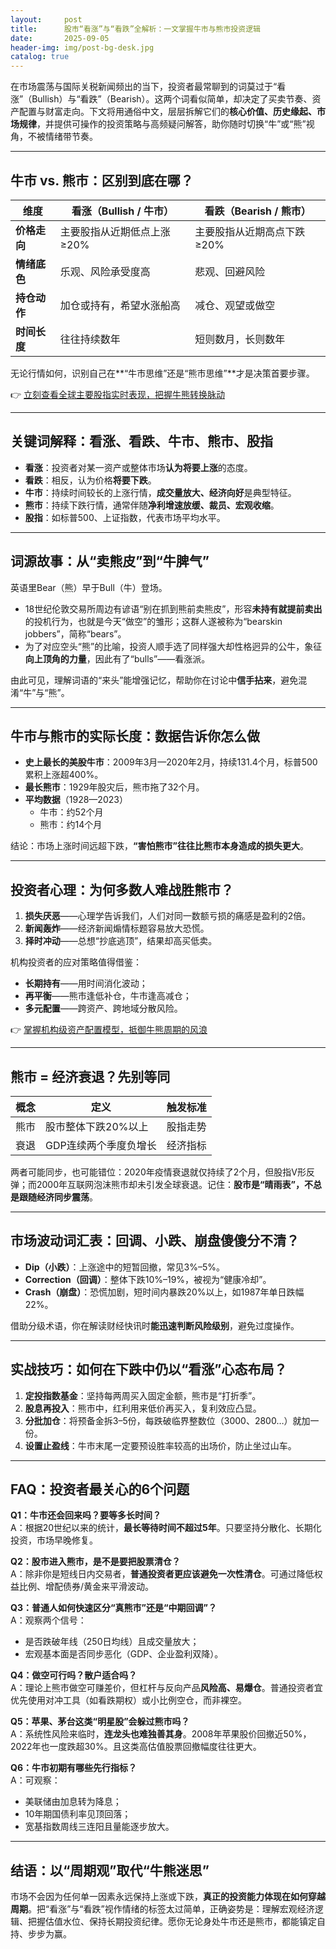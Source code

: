 ```yaml
---
layout:     post
title:      股市“看涨”与“看跌”全解析：一文掌握牛市与熊市投资逻辑
date:       2025-09-05
header-img: img/post-bg-desk.jpg
catalog: true
---
```


在市场震荡与国际关税新闻频出的当下，投资者最常聊到的词莫过于“看涨”（Bullish）与“看跌”（Bearish）。这两个词看似简单，却决定了买卖节奏、资产配置与财富走向。下文将用通俗中文，层层拆解它们的**核心价值、历史缘起、市场规律**，并提供可操作的投资策略与高频疑问解答，助你随时切换“牛”或“熊”视角，不被情绪带节奏。

---

## 牛市 vs. 熊市：区别到底在哪？

| 维度 | 看涨（Bullish / 牛市） | 看跌（Bearish / 熊市） |
| --- | --- | --- |
| **价格走向** | 主要股指从近期低点上涨 ≥20% | 主要股指从近期高点下跌 ≥20% |
| **情绪底色** | 乐观、风险承受度高 | 悲观、回避风险 |
| **持仓动作** | 加仓或持有，希望水涨船高 | 减仓、观望或做空 |
| **时间长度** | 往往持续数年 | 短则数月，长则数年 |

无论行情如何，识别自己在**“牛市思维”还是“熊市思维”**才是决策首要步骤。

👉 [立刻查看全球主要股指实时表现，把握牛熊转换脉动](https://okxdog.com/)

---

## 关键词解释：看涨、看跌、牛市、熊市、股指

- **看涨**：投资者对某一资产或整体市场**认为将要上涨**的态度。
- **看跌**：相反，认为价格**将要下跌**。
- **牛市**：持续时间较长的上涨行情，**成交量放大、经济向好**是典型特征。
- **熊市**：持续下跌行情，通常伴随**净利增速放缓、裁员、宏观收缩**。
- **股指**：如标普500、上证指数，代表市场平均水平。

---

## 词源故事：从“卖熊皮”到“牛脾气”

英语里Bear（熊）早于Bull（牛）登场。  
- 18世纪伦敦交易所周边有谚语“别在抓到熊前卖熊皮”，形容**未持有就提前卖出**的投机行为，也就是今天“做空”的雏形；这群人遂被称为“bearskin jobbers”，简称“bears”。  
- 为了对应空头“熊”的比喻，投资人顺手选了同样强大却性格迥异的公牛，象征**向上顶角的力量**，因此有了“bulls”——看涨派。

由此可见，理解词语的“来头”能增强记忆，帮助你在讨论中**信手拈来**，避免混淆“牛”与“熊”。

---

## 牛市与熊市的实际长度：数据告诉你怎么做

- **史上最长的美股牛市**：2009年3月—2020年2月，持续131.4个月，标普500累积上涨超400%。  
- **最长熊市**：1929年股灾后，熊市拖了32个月。  
- **平均数据**（1928—2023）  
  - 牛市：约52个月  
  - 熊市：约14个月  

结论：市场上涨时间远超下跌，**“害怕熊市”往往比熊市本身造成的损失更大**。

---

## 投资者心理：为何多数人难战胜熊市？

1. **损失厌恶**——心理学告诉我们，人们对同一数额亏损的痛感是盈利的2倍。  
2. **新闻轰炸**——经济新闻煽情标题容易放大恐慌。  
3. **择时冲动**——总想“抄底逃顶”，结果却高买低卖。  

机构投资者的应对策略值得借鉴：  
- **长期持有**——用时间消化波动；  
- **再平衡**——熊市逢低补仓，牛市逢高减仓；  
- **多元配置**——跨资产、跨地域分散风险。  

👉 [掌握机构级资产配置模型，抵御牛熊周期的风浪](https://okxdog.com/)

---

## 熊市 = 经济衰退？先别等同

| 概念 | 定义 | 触发标准 |
| --- | --- | --- |
| 熊市 | 股市整体下跌20%以上 | 股指走势 |
| 衰退 | GDP连续两个季度负增长 | 经济指标 |

两者可能同步，也可能错位：2020年疫情衰退就仅持续了2个月，但股指V形反弹；而2000年互联网泡沫熊市却未引发全球衰退。记住：**股市是“晴雨表”，不总是跟随经济同步震荡**。

---

## 市场波动词汇表：回调、小跌、崩盘傻傻分不清？

- **Dip（小跌）**：上涨途中的短暂回撤，常见3%–5%。  
- **Correction（回调）**：整体下跌10%–19%，被视为“健康冷却”。  
- **Crash（崩盘）**：恐慌加剧，短时间内暴跌20%以上，如1987年单日跌幅22%。  

借助分级术语，你在解读财经快讯时**能迅速判断风险级别**，避免过度操作。

---

## 实战技巧：如何在下跌中仍以“看涨”心态布局？

1. **定投指数基金**：坚持每两周买入固定金额，熊市是“打折季”。  
2. **股息再投入**：熊市中，红利用来低价再买入，复利效应凸显。  
3. **分批加仓**：将预备金拆3–5份，每跌破临界整数位（3000、2800…）就加一份。  
4. **设置止盈线**：牛市末尾一定要预设胜率较高的出场价，防止坐过山车。  

---

## FAQ：投资者最关心的6个问题

**Q1：牛市还会回来吗？要等多长时间？**  
A：根据20世纪以来的统计，**最长等待时间不超过5年**。只要坚持分散化、长期化投资，市场早晚修复。

**Q2：股市进入熊市，是不是要把股票清仓？**  
A：除非你是短线日内交易者，**普通投资者更应该避免一次性清仓**。可通过降低权益比例、增配债券/黄金来平滑波动。

**Q3：普通人如何快速区分“真熊市”还是“中期回调”？**  
A：观察两个信号：  
- 是否跌破年线（250日均线）且成交量放大；  
- 宏观基本面是否同步恶化（GDP、企业盈利双降）。

**Q4：做空可行吗？散户适合吗？**  
A：理论上熊市做空可赚差价，但杠杆与反向产品**风险高、易爆仓**。普通投资者宜优先使用对冲工具（如看跌期权）或小比例空仓，而非裸空。

**Q5：苹果、茅台这类“明星股”会躲过熊市吗？**  
A：系统性风险来临时，**连龙头也难独善其身**。2008年苹果股价回撤近50%，2022年也一度跌超30%。且这类高估值股票回撤幅度往往更大。

**Q6：牛市初期有哪些先行指标？**  
A：可观察：  
- 美联储由加息转为降息；  
- 10年期国债利率见顶回落；  
- 宽基指数周线三连阳且量能逐步放大。  

---

## 结语：以“周期观”取代“牛熊迷思”

市场不会因为任何单一因素永远保持上涨或下跌，**真正的投资能力体现在如何穿越周期**。把“看涨”与“看跌”视作情绪的标签太过简单，正确姿势是：理解宏观经济逻辑、把握估值水位、保持长期投资纪律。愿你无论身处牛市还是熊市，都能镇定自持、步步为赢。